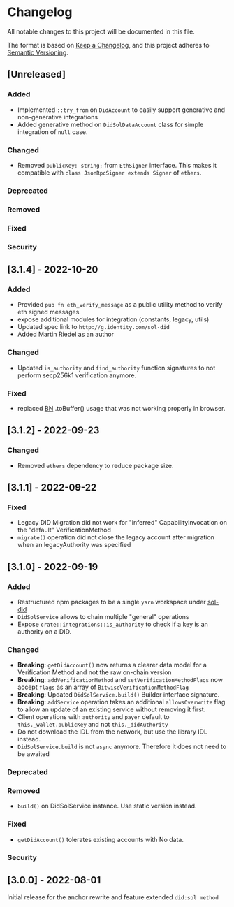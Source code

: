 # Changelog
All notable changes to this project will be documented in this file.

The format is based on [Keep a Changelog](https://keepachangelog.com/en/1.0.0/),
and this project adheres to [Semantic Versioning](https://semver.org/spec/v2.0.0.html).

## [Unreleased]
### Added
- Implemented `::try_from` on `DidAccount` to easily support generative and non-generative integrations
- Added generative method on `DidSolDataAccount` class for simple integration of `null` case.

### Changed
- Removed `publicKey: string;` from `EthSigner` interface. This makes it compatible with
  `class JsonRpcSigner extends Signer` of `ethers`.

### Deprecated

### Removed

### Fixed

### Security

## [3.1.4] - 2022-10-20
### Added
- Provided `pub fn eth_verify_message` as a public utility method to verify eth signed messages.
- expose additional modules for integration (constants, legacy, utils)
- Updated spec link to `http://g.identity.com/sol-did`
- Added Martin Riedel as an author

### Changed
- Updated `is_authority` and `find_authority` function signatures to not perform secp256k1 verification anymore.

### Fixed
- replaced [BN](https://github.com/indutny/bn.js/) .toBuffer() usage that was not working properly in browser.


## [3.1.2] - 2022-09-23
### Changed
- Removed `ethers` dependency to reduce package size.

## [3.1.1] - 2022-09-22
### Fixed
- Legacy DID Migration did not work for "inferred" CapabilityInvocation on the "default" VerificationMethod
- `migrate()` operation did not close the legacy account after migration when an legacyAuthority was specified


## [3.1.0] - 2022-09-19
### Added
- Restructured npm packages to be a single `yarn` workspace under [sol-did](./sol-did/package.json)
- `DidSolService` allows to chain multiple "general" operations
- Expose `crate::integrations::is_authority` to check if a key is an authority on a DID.

### Changed
- **Breaking**: `getDidAccount()` now returns a clearer data model for a Verification Method and not the raw on-chain version
- **Breaking**: `addVerificationMethod` and `setVerificationMethodFlags` now accept `flags` as an array of `BitwiseVerificationMethodFlag`
- **Breaking**: Updated `DidSolService.build()` Builder interface signature.
- **Breaking**: `addService` operation takes an additional `allowsOverwrite` flag to allow an update of an existing service without removing it first.
- Client operations with `authority` and `payer` default to `this._wallet.publicKey` and not `this._didAuthority`
- Do not download the IDL from the network, but use the library IDL instead.
- `DidSolService.build` is not `async` anymore. Therefore it does not need to be awaited

### Deprecated

### Removed
- `build()` on DidSolService instance. Use static version instead.

### Fixed
- `getDidAccount()` tolerates existing accounts with No data.

### Security


## [3.0.0] - 2022-08-01
Initial release for the anchor rewrite and feature extended `did:sol method`
